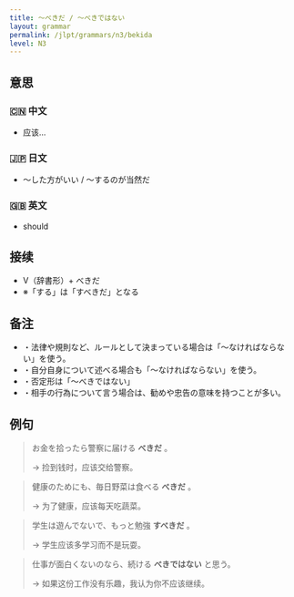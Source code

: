 ```yaml
---
title: 〜べきだ / 〜べきではない
layout: grammar
permalink: /jlpt/grammars/n3/bekida
level: N3
---
```


## 意思

### 🇨🇳 中文

- 应该... 

### 🇯🇵 日文

- 〜した方がいい / 〜するのが当然だ

### 🇬🇧 英文

- should

## 接续

- V（辞書形）\+ べきだ
- ※「する」は「すべきだ」となる

## 备注

- ・法律や規則など、ルールとして決まっている場合は「〜なければならない」を使う。
- ・自分自身について述べる場合も「〜なければならない」を使う。
- ・否定形は「〜べきではない」
- ・相手の行為について言う場合は、勧めや忠告の意味を持つことが多い。

## 例句

> お金を拾ったら警察に届ける **べきだ** 。
>
> → 捡到钱时，应该交给警察。

> 健康のためにも、毎日野菜は食べる **べきだ** 。
>
> → 为了健康，应该每天吃蔬菜。

> 学生は遊んでないで、もっと勉強 **すべきだ** 。
>
> → 学生应该多学习而不是玩耍。

> 仕事が面白くないのなら、続ける **べきではない** と思う。
>
> → 如果这份工作没有乐趣，我认为你不应该继续。

